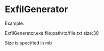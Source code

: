 ﻿# ExfilGenerator

Example:

ExfilGenerator.exe file:path/to/file.txt size:30

Size is specified in mb